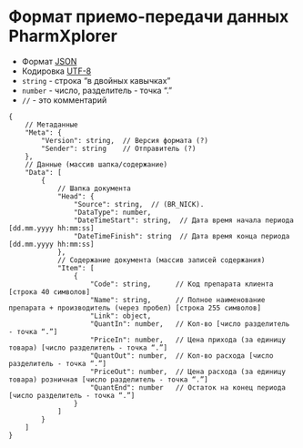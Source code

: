 Формат приемо-передачи данных PharmXplorer
===========================================

* Формат [JSON](http://json.org/)
* Кодировка [UTF-8](http://ru.wikipedia.org/wiki/UTF-8)
* `string` - строка “в двойных кавычках”
* `number` - число, разделитель - точка “.”
* `//` - это комментарий

```
{
	// Метаданные
	"Meta": {
		"Version": string,  // Версия формата (?)
		"Sender": string    // Отправитель (?)
	},
	// Данные (массив шапка/содержание)
	"Data": [
		{
			// Шапка документа
			"Head": {
				"Source": string,  // (BR_NICK).
				"DataType": number,
				"DateTimeStart": string,  // Дата время начала периода [dd.mm.yyyy hh:mm:ss]
				"DateTimeFinish": string  // Дата время конца периода [dd.mm.yyyy hh:mm:ss]
			},
			// Содержание документа (массив записей содержания)
			"Item": [
				{
					"Code": string,      // Код препарата клиента [строка 40 символов]
	 				"Name": string,      // Полное наименование препарата + производитель (через пробел) [строка 255 символов]
					"Link": object,	 				
					"QuantIn": number,   // Кол-во [число разделитель - точка “.”]
					"PriceIn": number,   // Цена прихода (за единицу товара) [число разделитель - точка “.”]
					"QuantOut": number,  // Кол-во расхода [число разделитель - точка “.”]
					"PriceOut": number,  // Цена расхода (за единицу товара) розничная [число разделитель - точка “.”]
					"QuantEnd": number   // Остаток на конец периода [число разделитель - точка “.”]
				}
			]
		}
	]
}
```
